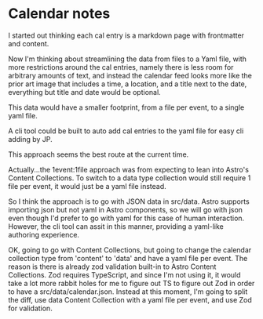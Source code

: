 # Calendar notes

I started out thinking each cal entry is a markdown page with frontmatter and content.

Now I'm thinking about streamlining the data from files to a Yaml file, with more restrictions around the cal entries, namely there is less room for arbitrary amounts of text, and instead the calendar feed looks more like the prior art image that includes a time, a location, and a title next to the date, everything but title and date would be optional.

This data would have a smaller footprint, from a file per event, to a single yaml file.

A cli tool could be built to auto add cal entries to the yaml file for easy cli adding by JP.

This approach seems the best route at the current time.

Actually...the 1event:1file approach was from expecting to lean into Astro's Content Collections. To switch to a data type collection would still require 1 file per event, it would just be a yaml file instead.

So I think the approach is to go with JSON data in src/data. Astro supports importing json but not yaml in Astro components, so we will go with json even though I'd prefer to go with yaml for this case of human interaction. However, the cli tool can assit in this manner, providing a yaml-like authoring experience.

OK, going to go with Content Collections, but going to change the calendar collection type from 'content' to 'data' and have a yaml file per event. The reason is there is already zod validation built-in to Astro Content Collections. Zod requires TypeScript, and since I'm not using it, it would take a lot more rabbit holes for me to figure out TS to figure out Zod in order to have a src/data/calendar.json. Instead at this moment, I'm going to split the diff, use data Content Collection with a yaml file per event, and use Zod for validation.
